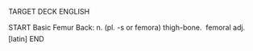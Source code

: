 TARGET DECK
ENGLISH

START
Basic
Femur
Back: n. (pl. -s or femora) thigh-bone.  femoral adj. [latin]
END
